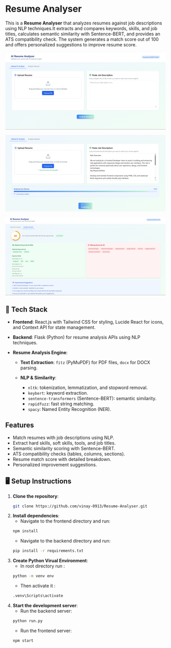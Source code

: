 # Resume Analyser
This is a **Resume Analyser** that analyzes resumes against job descriptions using NLP techniques.It extracts and compares keywords, skills, and job titles, calculates semantic similarity with Sentence-BERT, and provides an ATS compatibility check. The system generates a match score out of 100 and offers personalized suggestions to improve resume score.


![Website Screenshot](./frontend/public/Screenshot1.png)

![Website Screenshot](./frontend/public/Screenshot3.png)

![Website Screenshot](./frontend/public/Screenshot2.png)

## 🔧 Tech Stack

- **Frontend**: React.js with Tailwind CSS for styling, Lucide React for icons, and Context API for state management.

- **Backend**: Flask (Python) for resume analysis APIs using NLP techniques.

- **Resume Analysis Engine**:

  - **Text Extraction**: `fitz` (PyMuPDF) for PDF files, `docx` for DOCX parsing.

  - **NLP & Similarity**:
    - `nltk`: tokenization, lemmatization, and stopword removal.
    - `keybert`: keyword extraction.
    - `sentence-transformers` (Sentence-BERT): semantic similarity.
    - `rapidfuzz`: fast string matching.
    - `spacy`: Named Entity Recognition (NER).

## Features

  - Match resumes with job descriptions using NLP.
  - Extract hard skills, soft skills, tools, and job titles.
  - Semantic similarity scoring with Sentence-BERT.
  - ATS compatibility checks (tables, columns, sections).
  - Resume match score with detailed breakdown.
  - Personalized improvement suggestions.

## 🖥️ Setup Instructions

1. **Clone the repository**:
    ```bash
    git clone https://github.com/vinay-0913/Resume-Analyser.git
    ```
2. **Install dependencies**:
   - Navigate to the frontend directory and run:
    ```bash
    npm install
    ```
    - Navigate to the backend directory and run:
    ```bash
    pip install -r requirements.txt
    ```
3. **Create Python Virual Environment**:    
   - In root directory run :
    ```bash
    python -m venv env
    ```
    - Then activate it : 
    ```bash
    .venv\Scripts\activate
    ```
4. **Start the development server**:
   - Run the backend server:
    ```bash
    python run.py
    ```
   - Run the frontend server:
    ```bash
    npm start
    ```   
